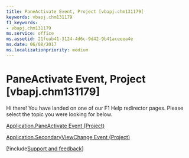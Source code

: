 ```yaml
---
title: PaneActivate Event, Project [vbapj.chm131179]
keywords: vbapj.chm131179
f1_keywords:
- vbapj.chm131179
ms.service: office
ms.assetid: 21feab41-3124-4d6c-9d42-9b41aceeea4e
ms.date: 06/08/2017
ms.localizationpriority: medium
---
```



# PaneActivate Event, Project [vbapj.chm131179]

Hi there! You have landed on one of our F1 Help redirector pages. Please select the topic you were looking for below.

[Application.PaneActivate Event (Project)](https://msdn.microsoft.com/library/8230c818-6df3-bbdc-5e71-0e6e6b03e172%28Office.15%29.aspx)

[Application.SecondaryViewChange Event (Project)](https://msdn.microsoft.com/library/f0f3f81b-c75f-79ee-db8b-6bdd32a3702f%28Office.15%29.aspx)

[!include[Support and feedback](~/includes/feedback-boilerplate.md)]